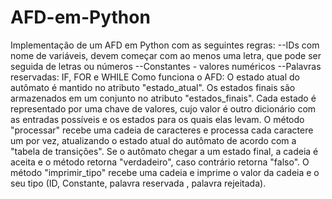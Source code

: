 # AFD-em-Python
Implementação de um AFD em Python com as seguintes regras:
--IDs com nome de variáveis, devem começar com ao menos uma letra, que pode ser seguida de letras ou números
--Constantes - valores numéricos
--Palavras reservadas: IF, FOR e WHILE
Como funciona o AFD:
O estado atual do autômato é mantido no atributo "estado_atual". 
Os estados finais são armazenados em um conjunto no atributo "estados_finais".
Cada estado é representado por uma chave de valores, cujo valor é outro dicionário com as entradas possíveis e os estados para os quais elas levam.
O método "processar" recebe uma cadeia de caracteres e processa cada caractere um por vez, atualizando o estado atual do autômato de acordo com a "tabela de transições".
Se o autômato chegar a um estado final, a cadeia é aceita e o método retorna "verdadeiro", caso contrário retorna "falso".
O método "imprimir_tipo" recebe uma cadeia e imprime o valor da cadeia e o seu tipo (ID, Constante, palavra reservada , palavra rejeitada). 
